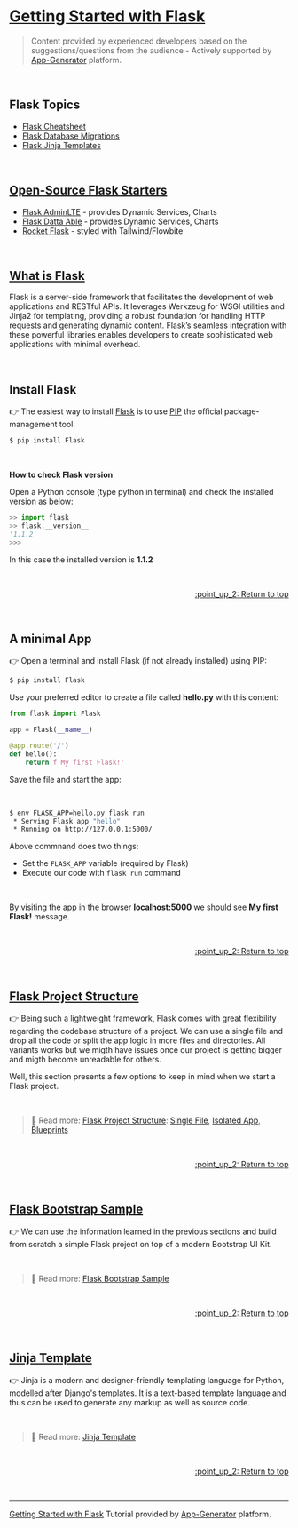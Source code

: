 # [Getting Started with Flask](https://app-generator.dev/docs/technologies/flask/index.html)

> Content provided by experienced developers based on the suggestions/questions from the audience - Actively supported by [App-Generator](https://app-generator.dev/) platform.

<br />

## Flask Topics 

- [Flask Cheatsheet](https://app-generator.dev/docs/technologies/flask/cheatsheet.html)
- [Flask Database Migrations](https://app-generator.dev/docs/technologies/flask/db-migrations.html)
- [Flask Jinja Templates](https://app-generator.dev/docs/technologies/flask/jinja-templates.html)

<br />

## [Open-Source Flask Starters](https://app-generator.dev/product/?search=flask&free=True#)

- [Flask AdminLTE](https://app-generator.dev/product/adminlte/flask/) - provides Dynamic Services, Charts
- [Flask Datta Able](https://app-generator.dev/product/datta-able/flask/) - provides Dynamic Services, Charts
- [Rocket Flask](https://app-generator.dev/product/rocket/flask/) - styled with Tailwind/Flowbite

<br />

## [What is Flask](https://app-generator.dev/docs/technologies/flask.html)

Flask is a server-side framework that facilitates the development of web applications and RESTful APIs. It leverages Werkzeug for WSGI utilities and Jinja2 for templating, providing a robust foundation for handling HTTP requests and generating dynamic content. Flask’s seamless integration with these powerful libraries enables developers to create sophisticated web applications with minimal overhead.

<br />

## Install Flask

:point_right: The easiest way to install [Flask](https://palletsprojects.com/p/flask/) is to use [PIP](https://pip.pypa.io/en/stable/quickstart/) the official package-management tool.

```bash
$ pip install Flask
```

<br />

**How to check Flask version**

Open a Python console (type python in terminal) and check the installed version as below:

```python
>> import flask
>> flask.__version__
'1.1.2' 
>>>
```

In this case the installed version is **1.1.2**

<br />

<p align="right"><a href="#topics"> :point_up_2: Return to top</a></p>

<br />

## A minimal App

:point_right: Open a terminal and install Flask (if not already installed) using PIP:

```bash
$ pip install Flask
```

Use your preferred editor to create a file called **hello.py** with this content:

```python
from flask import Flask

app = Flask(__name__)

@app.route('/')
def hello():
    return f'My first Flask!'
```

Save the file and start the app:

<br />

```bash
$ env FLASK_APP=hello.py flask run
 * Serving Flask app "hello"
 * Running on http://127.0.0.1:5000/
```

Above commnand does two things:

- Set the `FLASK_APP` variable (required by Flask)
- Execute our code with `flask run` command

<br />

By visiting the app in the browser **localhost:5000** we should see **My first Flask!** message.

<br />

<p align="right"><a href="#topics"> :point_up_2: Return to top</a></p>

<br />

## [Flask Project Structure](./flask-project-structure.md)

:point_right: Being such a lightweight framework, Flask comes with great flexibility regarding the codebase structure of a project. We can use a single file and drop all the code or split the app logic in more files and directories. All variants works but we migth have issues once our project is getting bigger and migth become unreadable for others. 

Well, this section presents a few options to keep in mind when we start a Flask project. 

<br />

> :link: Read more: [Flask Project Structure](./flask-project-structure.md): [Single File](./flask-project-structure.md#single-file), [Isolated App](./flask-project-structure.md#isolated-app-directory), [Blueprints](./flask-project-structure.md#blueprints)

<br />

<p align="right"><a href="#topics"> :point_up_2: Return to top</a></p>

<br />

## [Flask Bootstrap Sample](./flask-bootstrap-sample.md)

:point_right: We can use the information learned in the previous sections and build from scratch a simple Flask project on top of a modern Bootstrap UI Kit.

<br />

> :link: Read more: [Flask Bootstrap Sample](./flask-bootstrap-sample.md)

<br />

<p align="right"><a href="#topics"> :point_up_2: Return to top</a></p>

<br />

## [Jinja Template](./jinja-template.md)

:point_right: Jinja is a modern and designer-friendly templating language for Python, modelled after Django's templates. It is a text-based template language and thus can be used to generate any markup as well as source code.

<br />

> :link: Read more: [Jinja Template](./jinja-template.md)

<br />

<p align="right"><a href="#topics"> :point_up_2: Return to top</a></p>

<br />

---
[Getting Started with Flask](https://app-generator.dev/docs/technologies/flask/index.html) Tutorial provided by [App-Generator](https://app-generator.dev/) platform.
